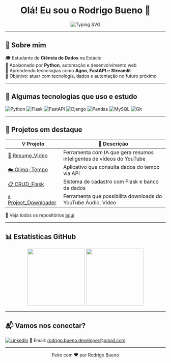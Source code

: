 <h1 align="center">Olá! Eu sou o Rodrigo Bueno 👋</h1>

<p align="center">
  <img src="https://readme-typing-svg.demolab.com?font=Fira+Code&duration=3000&pause=1000&color=00AEEF&center=true&vCenter=true&width=435&lines=Estudante+de+Ci%C3%AAncia+de+Dados;Amante+de+Python+e+tecnologia;Em+busca+de+novos+desafios!+%F0%9F%9A%80" alt="Typing SVG" />
</p>

---

## 🧠 Sobre mim

🎓 Estudante de **Ciência de Dados** na Estácio  
🔎 Apaixonado por **Python**, automação e desenvolvimento web  
🌱 Aprendendo tecnologias como **Agno**, **FastAPI** e **Streamlit**  
🎯 Objetivo: atuar com tecnologia, dados e automação no futuro próximo

---

## 🚀 Algumas tecnologias que uso e estudo

![Python](https://img.shields.io/badge/-Python-3776AB?style=for-the-badge&logo=python&logoColor=white)
![Flask](https://img.shields.io/badge/-Flask-000000?style=for-the-badge&logo=flask)
![FastAPI](https://img.shields.io/badge/-FastAPI-009688?style=for-the-badge&logo=fastapi)
![Django](https://img.shields.io/badge/-Django-092E20?style=for-the-badge&logo=django)
![Pandas](https://img.shields.io/badge/-Pandas-150458?style=for-the-badge&logo=pandas)
![MySQL](https://img.shields.io/badge/-MySQL-4479A1?style=for-the-badge&logo=mysql)
![Git](https://img.shields.io/badge/-Git-F05032?style=for-the-badge&logo=git&logoColor=white)

---

## 💼 Projetos em destaque

| 💡 Projeto | 🔎 Descrição |
|------------|-------------|
| [🤖 Resume_Video](https://github.com/RodrigoBuen/Resume_Video) |  Ferramenta com IA que gera resumos inteligentes de vídeos do YouTube |
| [☁️ Clima-Tempo](https://github.com/RodrigoBuen/Clima-Tempo) | Aplicativo que consulta dados do tempo via API |
| [📋 CRUD_Flask](https://github.com/RodrigoBuen/CRUD_Flask) | Sistema de cadastro com Flask e banco de dados |
| [⏸ Project_Downloader](https://github.com/RodrigoBuen/Project_Downloader) | Ferramenta que possibilita downloads do YouTube Áudio, Video |

🔗 Veja todos os repositórios [aqui](https://github.com/RodrigoBuen?tab=repositories)

---

## 📊 Estatísticas GitHub

<div align="center">
  <img height="180em" src="https://github-readme-stats.vercel.app/api?username=RodrigoBuen&show_icons=true&theme=radical" />
  <img height="180em" src="https://github-readme-stats.vercel.app/api/top-langs/?username=RodrigoBuen&layout=compact&theme=radical"/>
</div>

---

## 📬 Vamos nos conectar?

[![LinkedIn](https://img.shields.io/badge/-LinkedIn-0077B5?style=for-the-badge&logo=linkedin&logoColor=white)]([https://www.linkedin.com/in/seu-usuario](https://www.linkedin.com/in/rodrigo-bueno-518775210/))  
📧 Email: rodrigo.bueno.developer@gmail.com

---

<p align="center">Feito com ❤️ por Rodrigo Bueno</p>
